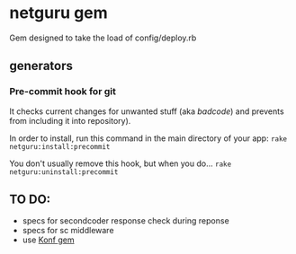 # netguru gem
Gem designed to take the load of config/deploy.rb

## generators

### Pre-commit hook for git

It checks current changes for unwanted stuff (aka *badcode*) and prevents from including it into repository).

In order to install, run this command in the main directory of your app:
`rake netguru:install:precommit`

You don't usually remove this hook, but when you do...
`rake netguru:uninstall:precommit`

## TO DO:
* specs for secondcoder response check during reponse
* specs for sc middleware
* use [Konf gem](https://github.com/GBH/konf)

